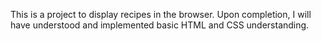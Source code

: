 This is a project to display recipes in the browser. Upon completion, I will have understood and implemented basic HTML and CSS understanding.